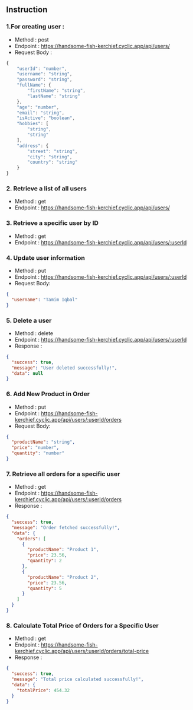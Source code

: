 ## Instruction

### 1.For creating user :

- Method : post
- Endpoint : https://handsome-fish-kerchief.cyclic.app/api/users/
- Request Body :

```ts
{
    "userId": "number",
    "username": "string",
    "password": "string",
    "fullName": {
        "firstName": "string",
        "lastName": "string"
    },
    "age": "number",
    "email": "string",
    "isActive": "boolean",
    "hobbies": [
        "string",
        "string"
    ],
    "address": {
        "street": "string",
        "city": "string",
        "country": "string"
    }
}
```

### 2. Retrieve a list of all users

- Method : get
- Endpoint : https://handsome-fish-kerchief.cyclic.app/api/users/

### 3. Retrieve a specific user by ID

- Method : get
- Endpoint : https://handsome-fish-kerchief.cyclic.app/api/users/:userId

### 4. Update user information

- Method : put
- Endpoint : https://handsome-fish-kerchief.cyclic.app/api/users/:userId
- Request Body:

```json
{
  "username": "Tamim Iqbal"
}
```

### 5. Delete a user

- Method : delete
- Endpoint : https://handsome-fish-kerchief.cyclic.app/api/users/:userId
- Response :

```json
{
  "success": true,
  "message": "User deleted successfully!",
  "data": null
}
```

### 6. Add New Product in Order

- Method : put
- Endpoint : https://handsome-fish-kerchief.cyclic.app/api/users/:userId/orders
- Request Body:

```json
{
  "productName": "string",
  "price": "number",
  "quantity": "number"
}
```

### 7. Retrieve all orders for a specific user

- Method : get
- Endpoint : https://handsome-fish-kerchief.cyclic.app/api/users/:userId/orders
- Response :

```json
{
  "success": true,
  "message": "Order fetched successfully!",
  "data": {
    "orders": [
      {
        "productName": "Product 1",
        "price": 23.56,
        "quantity": 2
      },
      {
        "productName": "Product 2",
        "price": 23.56,
        "quantity": 5
      }
    ]
  }
}
```

### 8. Calculate Total Price of Orders for a Specific User

- Method : get
- Endpoint : https://handsome-fish-kerchief.cyclic.app/api/users/:userId/orders/total-price
- Response :

```json
{
  "success": true,
  "message": "Total price calculated successfully!",
  "data": {
    "totalPrice": 454.32
  }
}
```
